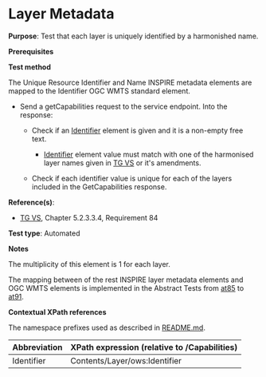 # Layer Metadata

**Purpose**: Test that each layer is uniquely identified by a harmonished name.

**Prerequisites**

**Test method**

The Unique Resource Identifier and Name INSPIRE metadata elements are mapped to the Identifier OGC WMTS standard element.

* Send a getCapabilities request to the service endpoint. Into the response:

  * Check if an [Identifier](#identifier) element is given and it is a non-empty free text.

      * [Identifier](#identifier)  element value must match with one of the harmonised layer names given in [TG VS](./README.md#ref_TG_VS) or it's amendments.

  * Check if each identifier value is unique for each of the layers included in the GetCapabilities response.

**Reference(s)**:
* [TG VS](./README.md#ref_TG_VS), Chapter 5.2.3.3.4, Requirement 84

**Test type**: Automated

**Notes**

The multiplicity of this element is 1 for each layer.

The mapping between of the rest INSPIRE layer metadata elements and OGC WMTS elements is implemented in the Abstract Tests from [at85](./at85-getcapabilities-layer-title.md) to [at91](./at91-getcapabilities-layer-legend-url.md).

**Contextual XPath references**

The namespace prefixes used as described in [README.md](./README.md#namespaces).

Abbreviation                                               |  XPath expression (relative to /Capabilities)
---------------------------------------------------------- | -------------------------------------------------------------------------
Identifier <a name="identifier"></a> | Contents/Layer/ows:Identifier